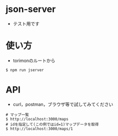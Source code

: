 # json-server
- テスト用です

# 使い方
- torimonのルートから
```
$ npm run jserver
```

# API
- curl，postman，ブラウザ等で試してみてください
```
# マップ一覧
$ http://localhost:3000/maps 
# idを指定して(この例ではid=1)マップデータを取得
$ http://localhost:3000/maps/1
```